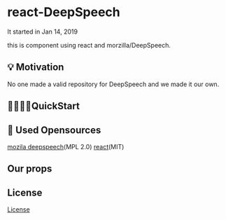 # react-DeepSpeech
It started in Jan 14, 2019

this is component using react and morzilla/DeepSpeech.

## 💡 Motivation

No one made a valid repository for DeepSpeech and we made it our own.

## 🏃‍♀️🏃‍♂️QuickStart

## 🔧 Used Opensources

[mozila deepspeech](https://github.com/mozilla/DeepSpeech)(MPL 2.0)
[react](https://github.com/facebook/react)(MIT)

## Our props

## License

[License](LICENSE)
